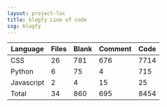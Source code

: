 ```yaml
---
layout: project-loc
title: blogfy Line of code
ssg: blogfy
---
```

<div class="table-responsive">
<table class="table">
<thead><tr>
<th>Language</th>
<th>Files</th>
<th>Blank</th>
<th>Comment</th>
<th>Code</th>
</tr></thead><tbody>
<tr><td>CSS</td><td> 26</td><td> 781</td><td> 676</td><td> 7714</td></tr>
<tr><td>Python</td><td> 6</td><td> 75</td><td> 4</td><td> 715</td></tr>
<tr><td>Javascript</td><td> 2</td><td> 4</td><td> 15</td><td> 25</td></tr>
<tr><td>Total</td><td>34</td><td>860</td><td>695</td><td>8454</td></tr>
</tbody></table></div>
